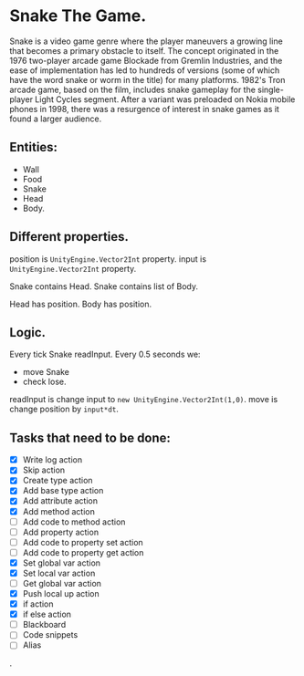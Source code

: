 # Snake The Game.

Snake is a video game genre where the player maneuvers a growing line that becomes a primary obstacle to itself. The concept originated in the 1976 two-player arcade game Blockade from Gremlin Industries, and the ease of implementation has led to hundreds of versions (some of which have the word snake or worm in the title) for many platforms. 1982's Tron arcade game, based on the film, includes snake gameplay for the single-player Light Cycles segment. After a variant was preloaded on Nokia mobile phones in 1998, there was a resurgence of interest in snake games as it found a larger audience.

## Entities:
- Wall
- Food
- Snake
- Head
- Body.

## Different properties.

position is `UnityEngine.Vector2Int` property.
input is `UnityEngine.Vector2Int` property.

Snake contains Head.
Snake contains list of Body.

Head has position.
Body has position.

## Logic.

Every tick Snake readInput.
Every 0.5 seconds we:
- move Snake
- check lose.

readInput is change input to `new UnityEngine.Vector2Int(1,0)`.
move is change position by `input*dt`.

## Tasks that need to be done:
- [x] Write log action
- [x] Skip action
- [x] Create type action
- [x] Add base type action
- [x] Add attribute action
- [x] Add method action
- [ ] Add code to method action
- [ ] Add property action
- [ ] Add code to property set action
- [ ] Add code to property get action
- [x] Set global var action
- [x] Set local var action
- [ ] Get global var action
- [x] Push local up action
- [x] if action
- [x] if else action
- [ ] Blackboard
- [ ] Code snippets
- [ ] Alias

.
<!--

We have very little time:
And if we use direct lines, then we have one paragraph.

***
---


This is [an example] [id] reference-style link.

This is [an example](http://example.com/ "Title") inline link.

[This link](http://example.net/) has no title attribute.

[id]: http://example.com/  "Optional Title Here"

``There is a literal backtick (`) here.``

Use the `printf()` function.

*single asterisks*

_single underscores_

**double asterisks**

__double underscores__

# A First Level Header

## A Second Level Header

Now is the time for all good men to come to
the aid of their country. This is just a
regular paragraph.

The quick brown fox jumped over the lazy
dog's back.

### Header 3

> This is a blockquote.
>
> This is the second paragraph in the blockquote.
>
> ## This is an H2 in a blockquote

* Paragraph
    
    with lines
* sdfkds

- [x] 739
- [x] https://github.com/octo-org/octo-repo/issues/740
- [ ] Add delight to the experience when all tasks are complete :tada:

<details><summary>CLICK ME</summary>
<p>

#### We can hide anything, even code!

```c#
   System.Console.WriteLine("Hello World");
```

</p>
</details>

Here is a simple footnote[^1].

A footnote can also have multiple lines[^2].

You can also use words, to fit your writing style more closely[^note].

[^1]: My reference.
[^2]: Every new line should be prefixed with 2 spaces.  
This allows you to have a footnote with multiple lines.
[^note]:
Named footnotes will still render with numbers instead of the text but allow easier identification and linking.  
This footnote also has been made with a different syntax using 4 spaces for new lines.

###### This is comment in language dictionary and we can see it in markdown.

```
<root>:
  => $name
  => log name.
```

```
<entities_creation>:
  => "Entities :" <entities_list>
  => log "entities parsed", call <entities_list>.
```

.
-->